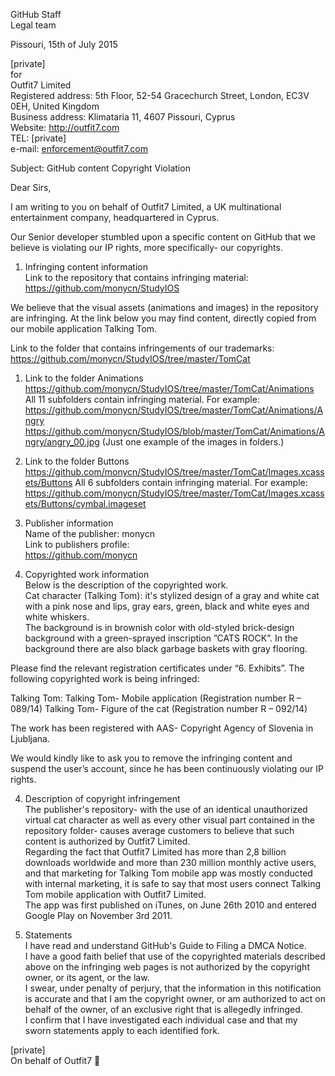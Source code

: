 GitHub Staff  
Legal team  

Pissouri, 15th of July 2015  

[private]  
for  
Outfit7 Limited  
Registered address: 5th Floor, 52-54 Gracechurch Street, London, EC3V 0EH, United Kingdom  
Business address: Klimataria 11, 4607 Pissouri, Cyprus  
Website: http://outfit7.com  
TEL: [private]  
e-mail: enforcement@outfit7.com  

Subject: GitHub content Copyright Violation  

Dear Sirs,  

I am writing to you on behalf of Outfit7 Limited, a UK multinational entertainment company, headquartered in Cyprus.  

Our Senior developer stumbled upon a specific content on GitHub that we believe is violating our IP rights, more specifically- our copyrights.  

1. Infringing content information  
Link to the repository that contains infringing material:  
https://github.com/monycn/StudyIOS  

  We believe that the visual assets (animations and images) in the repository are infringing.
  At the link below you may find content, directly copied from our mobile application Talking Tom.

  Link to the folder that contains infringements of our trademarks:
  https://github.com/monycn/StudyIOS/tree/master/TomCat

  1. Link to the folder Animations
  https://github.com/monycn/StudyIOS/tree/master/TomCat/Animations
  All 11 subfolders contain infringing material.
  For example:
  https://github.com/monycn/StudyIOS/tree/master/TomCat/Animations/Angry
  https://github.com/monycn/StudyIOS/blob/master/TomCat/Animations/Angry/angry_00.jpg  (Just one example of the images in folders.)
  2. Link to the folder Buttons
  https://github.com/monycn/StudyIOS/tree/master/TomCat/Images.xcassets/Buttons
  All 6 subfolders contain infringing material.
  For example:
  https://github.com/monycn/StudyIOS/tree/master/TomCat/Images.xcassets/Buttons/cymbal.imageset

2. Publisher information  
Name of the publisher: monycn  
Link to publishers profile:  
https://github.com/monycn  

3. Copyrighted work information  
Below is the description of the copyrighted work.  
Cat character (Talking Tom): it's stylized design of a gray and white cat with a pink nose and lips, gray ears, green, black and white eyes and white whiskers.  
The background is in brownish color with old-styled brick-design background with a green-sprayed inscription ”CATS ROCK”. In the background there are also black garbage baskets with gray flooring.  

  Please find the relevant registration certificates under “6. Exhibits”.
  The following copyrighted work is being infringed:  

  Talking Tom:
  Talking Tom- Mobile application (Registration number R – 089/14)
  Talking Tom- Figure of the cat (Registration number R – 092/14)

  The work has been registered with AAS- Copyright Agency of Slovenia in Ljubljana.

  We would kindly like to ask you to remove the infringing content and suspend the user’s account, since he has been continuously violating our IP rights.

4. Description of copyright infringement  
The publisher's repository- with the use of an identical unauthorized virtual cat character as well as every other visual part contained in the repository folder- causes average customers to believe that such content is authorized by Outfit7 Limited.  
Regarding the fact that Outfit7 Limited has more than 2,8 billion downloads worldwide and more than 230 million monthly active users, and that marketing for Talking Tom mobile app was mostly conducted with internal marketing, it is safe to say that most users connect Talking Tom mobile application with Outfit7 Limited.  
The app was first published on iTunes, on June 26th 2010 and entered Google Play on November 3rd 2011.  

5. Statements  
I have read and understand GitHub's Guide to Filing a DMCA Notice.  
I have a good faith belief that use of the copyrighted materials described above on the infringing web pages is not authorized by the copyright owner, or its agent, or the law.  
I swear, under penalty of perjury, that the information in this notification is accurate and that I am the copyright owner, or am authorized to act on behalf of the owner, of an exclusive right that is allegedly infringed.  
I confirm that I have investigated each individual case and that my sworn statements apply to each identified fork.  


[private]  
On behalf of Outfit7 
